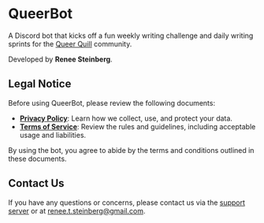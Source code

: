 # QueerBot

A Discord bot that kicks off a fun weekly writing challenge and daily writing sprints for the [Queer Quill](https://discord.gg/MBSZcwmvVk) community.

Developed by **Renee Steinberg**.
  
## Legal Notice

Before using QueerBot, please review the following documents:

- **[Privacy Policy](PRIVACY_POLICY.md)**: Learn how we collect, use, and protect your data.
- **[Terms of Service](TERMS_OF_SERVICE.md)**: Review the rules and guidelines, including acceptable usage and liabilities.

By using the bot, you agree to abide by the terms and conditions outlined in these documents.

## Contact Us

If you have any questions or concerns, please contact us via the [support server](https://discord.gg/MBSZcwmvVk) or at renee.t.steinberg@gmail.com.
